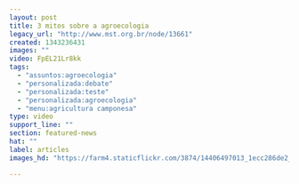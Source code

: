 ```yaml
---
layout: post
title: 3 mitos sobre a agroecologia
legacy_url: "http://www.mst.org.br/node/13661"
created: 1343236431
images: ""
video: FpEL21Lr8kk
tags:
  - "assuntos:agroecologia"
  - "personalizada:debate"
  - "personalizada:teste"
  - "personalizada:agroecologia"
  - "menu:agricultura camponesa"
type: video
support_line: ""
section: featured-news
hat: ""
label: articles
images_hd: "https://farm4.staticflickr.com/3874/14406497013_1ecc286de2_b.jpg"

---
```

